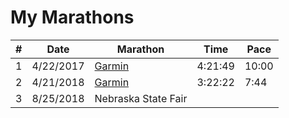 
# My Marathons

| # | Date | Marathon | Time | Pace | 
|---|------|---------|------|------|
| 1 | 4/22/2017 | [Garmin](https://www.strava.com/activities/953442857) | 4:21:49 | 10:00 |
| 2 | 4/21/2018 | [Garmin](https://www.strava.com/activities/1522534013) | 3:22:22 | 7:44 |
| 3 | 8/25/2018 | Nebraska State Fair | | |

